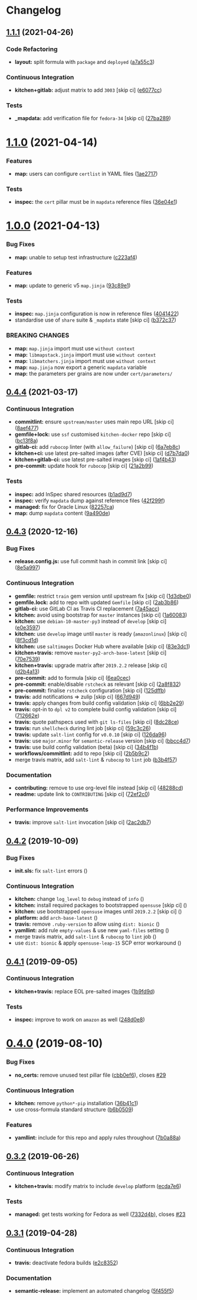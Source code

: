 # Changelog

## [1.1.1](https://github.com/saltstack-formulas/cert-formula/compare/v1.1.0...v1.1.1) (2021-04-26)


### Code Refactoring

* **layout:** split formula with `package` and `deployed` ([a7a55c3](https://github.com/saltstack-formulas/cert-formula/commit/a7a55c3cfd9b90456d70fb1ae753e7cbfa32d857))


### Continuous Integration

* **kitchen+gitlab:** adjust matrix to add `3003` [skip ci] ([e6077cc](https://github.com/saltstack-formulas/cert-formula/commit/e6077cc63003005f7c4673d3280a5d519e26f06b))


### Tests

* **_mapdata:** add verification file for `fedora-34` [skip ci] ([27ba289](https://github.com/saltstack-formulas/cert-formula/commit/27ba2896baa68bad3981b1b306d020a7ae4a1ca0))

# [1.1.0](https://github.com/saltstack-formulas/cert-formula/compare/v1.0.0...v1.1.0) (2021-04-14)


### Features

* **map:** users can configure `certlist` in YAML files ([1ae2717](https://github.com/saltstack-formulas/cert-formula/commit/1ae27175ffee06b679a4567f990efabd70bef6f0))


### Tests

* **inspec:** the `cert` pillar must be in `mapdata` reference files ([36e04e1](https://github.com/saltstack-formulas/cert-formula/commit/36e04e111b6d927c2ddd4ba261f39ff84b0d9676))

# [1.0.0](https://github.com/saltstack-formulas/cert-formula/compare/v0.4.4...v1.0.0) (2021-04-13)


### Bug Fixes

* **map:** unable to setup test infrastructure ([c223af4](https://github.com/saltstack-formulas/cert-formula/commit/c223af422a2ee7f09458955f48642201d0d63d3f))


### Features

* **map:** update to generic v5 `map.jinja` ([93c89e1](https://github.com/saltstack-formulas/cert-formula/commit/93c89e12049172dcdfe993e38dd04628bb6fa764))


### Tests

* **inspec:** `map.jinja` configuration is now in reference files ([4041422](https://github.com/saltstack-formulas/cert-formula/commit/40414223b74199d2d2305997b761e932f30fdd1f))
* standardise use of `share` suite & `_mapdata` state [skip ci] ([b372c37](https://github.com/saltstack-formulas/cert-formula/commit/b372c372f76d6e3adfec657b9c6e75aa3d43535c))


### BREAKING CHANGES

* **map:** `map.jinja` import must use `without context`
* **map:** `libmapstack.jinja` import must use `without context`
* **map:** `libmatchers.jinja` import must use `without context`
* **map:** `map.jinja` now export a generic `mapdata` variable
* **map:** the parameters per grains are now under `cert/parameters/`

## [0.4.4](https://github.com/saltstack-formulas/cert-formula/compare/v0.4.3...v0.4.4) (2021-03-17)


### Continuous Integration

* **commitlint:** ensure `upstream/master` uses main repo URL [skip ci] ([8aef477](https://github.com/saltstack-formulas/cert-formula/commit/8aef4779b9282533af6eeeb7d4dda9aeeaba1702))
* **gemfile+lock:** use `ssf` customised `kitchen-docker` repo [skip ci] ([bc13f8a](https://github.com/saltstack-formulas/cert-formula/commit/bc13f8a86dd5fa2124f8a8e6f2ab1d86ffb5def9))
* **gitlab-ci:** add `rubocop` linter (with `allow_failure`) [skip ci] ([6a7eb8c](https://github.com/saltstack-formulas/cert-formula/commit/6a7eb8c27c23a4399ee7eca7c5c791200181319a))
* **kitchen+ci:** use latest pre-salted images (after CVE) [skip ci] ([d7b7da0](https://github.com/saltstack-formulas/cert-formula/commit/d7b7da02ef0cee7783aea29e8ea9b151e8a4b92b))
* **kitchen+gitlab-ci:** use latest pre-salted images [skip ci] ([1af4b43](https://github.com/saltstack-formulas/cert-formula/commit/1af4b436c9349f2489c753aea113dc7c3d3a71f0))
* **pre-commit:** update hook for `rubocop` [skip ci] ([21a2b99](https://github.com/saltstack-formulas/cert-formula/commit/21a2b99e5a3416e060dbdc7a2ec6c9f16f7fe00c))


### Tests

* **inspec:** add InSpec shared resources ([b1ad9d7](https://github.com/saltstack-formulas/cert-formula/commit/b1ad9d79d9df34e500e591bb0315acfddf831067))
* **inspec:** verify `mapdata` dump against reference files ([42f299f](https://github.com/saltstack-formulas/cert-formula/commit/42f299f64acdfa498cb2d6f7457776ad762c96dc))
* **managed:** fix for Oracle Linux ([82257ca](https://github.com/saltstack-formulas/cert-formula/commit/82257ca1cb1853b38e56fd2a8c454ab80515a59d))
* **map:** dump `mapdata` content ([9a490de](https://github.com/saltstack-formulas/cert-formula/commit/9a490ded65caa68ac129b22b7eaf6d4ce7ca54cb))

## [0.4.3](https://github.com/saltstack-formulas/cert-formula/compare/v0.4.2...v0.4.3) (2020-12-16)


### Bug Fixes

* **release.config.js:** use full commit hash in commit link [skip ci] ([8e5a997](https://github.com/saltstack-formulas/cert-formula/commit/8e5a997736f884caf3dfd9cc465739802b362bd0))


### Continuous Integration

* **gemfile:** restrict `train` gem version until upstream fix [skip ci] ([1d3dbe0](https://github.com/saltstack-formulas/cert-formula/commit/1d3dbe01308bd5d6bbbb2f98da0015edbd932004))
* **gemfile.lock:** add to repo with updated `Gemfile` [skip ci] ([2ab3b86](https://github.com/saltstack-formulas/cert-formula/commit/2ab3b86586139968e26d3919ba30ca094d9323e7))
* **gitlab-ci:** use GitLab CI as Travis CI replacement ([7a45acc](https://github.com/saltstack-formulas/cert-formula/commit/7a45accfd6188149576aeceed1203f7fb388c1e7))
* **kitchen:** avoid using bootstrap for `master` instances [skip ci] ([1a60083](https://github.com/saltstack-formulas/cert-formula/commit/1a600836745e98156761f3b1f6cd60470a094729))
* **kitchen:** use `debian-10-master-py3` instead of `develop` [skip ci] ([e0e3597](https://github.com/saltstack-formulas/cert-formula/commit/e0e359705aa76f5e4be8f6c0a4e2c066716c64b0))
* **kitchen:** use `develop` image until `master` is ready (`amazonlinux`) [skip ci] ([8f3cd1d](https://github.com/saltstack-formulas/cert-formula/commit/8f3cd1df058bae7ab6895495a5482dd31438011f))
* **kitchen:** use `saltimages` Docker Hub where available [skip ci] ([83e3dc1](https://github.com/saltstack-formulas/cert-formula/commit/83e3dc1718e92bca036f166c8085e9cf416ad0ab))
* **kitchen+travis:** remove `master-py2-arch-base-latest` [skip ci] ([70e7539](https://github.com/saltstack-formulas/cert-formula/commit/70e7539e878df98b3551dc8560e4cff303daa106))
* **kitchen+travis:** upgrade matrix after `2019.2.2` release [skip ci] ([d2b4a13](https://github.com/saltstack-formulas/cert-formula/commit/d2b4a13a62f1b5b454994e77f8ea928bbc5bc8b2))
* **pre-commit:** add to formula [skip ci] ([6ea0cec](https://github.com/saltstack-formulas/cert-formula/commit/6ea0cec3457d474f8f83a9fdd4239ba0bdac0484))
* **pre-commit:** enable/disable `rstcheck` as relevant [skip ci] ([2a8f832](https://github.com/saltstack-formulas/cert-formula/commit/2a8f832e140dfdbf8143f1337d8a5d7dfa673df5))
* **pre-commit:** finalise `rstcheck` configuration [skip ci] ([125dffb](https://github.com/saltstack-formulas/cert-formula/commit/125dffb59a9429734d337360f407ae0a792902b8))
* **travis:** add notifications => zulip [skip ci] ([667d949](https://github.com/saltstack-formulas/cert-formula/commit/667d9493814b31f43aa371c6284b53333305f8f5))
* **travis:** apply changes from build config validation [skip ci] ([6bb2e29](https://github.com/saltstack-formulas/cert-formula/commit/6bb2e29c9353ee3a9c8985e0ac7568af64307b45))
* **travis:** opt-in to `dpl v2` to complete build config validation [skip ci] ([712662e](https://github.com/saltstack-formulas/cert-formula/commit/712662e8efa9d900eb34e0f3c1fddf832fa2f438))
* **travis:** quote pathspecs used with `git ls-files` [skip ci] ([8dc28ce](https://github.com/saltstack-formulas/cert-formula/commit/8dc28ce85ed7c85b672181a0183c9b1cd59c9422))
* **travis:** run `shellcheck` during lint job [skip ci] ([59c3c26](https://github.com/saltstack-formulas/cert-formula/commit/59c3c26cc7fbbfa63a8ef64cac76345bd9bfb8d8))
* **travis:** update `salt-lint` config for `v0.0.10` [skip ci] ([126da96](https://github.com/saltstack-formulas/cert-formula/commit/126da96d6ef9f671a10009a973386d6cdd2bf0ec))
* **travis:** use `major.minor` for `semantic-release` version [skip ci] ([bbcc4d7](https://github.com/saltstack-formulas/cert-formula/commit/bbcc4d7f5bbe0d0fc55852bf177cb3b999d5a0cb))
* **travis:** use build config validation (beta) [skip ci] ([34b4f1b](https://github.com/saltstack-formulas/cert-formula/commit/34b4f1b3faf5403b5d37fe84ea56502141bc8108))
* **workflows/commitlint:** add to repo [skip ci] ([2b5b9c2](https://github.com/saltstack-formulas/cert-formula/commit/2b5b9c28314aa6c031d22e1500e7ba847eef816e))
* merge travis matrix, add `salt-lint` & `rubocop` to `lint` job ([b3b4f57](https://github.com/saltstack-formulas/cert-formula/commit/b3b4f578f1c532864a8209820e2afc907746d7d6))


### Documentation

* **contributing:** remove to use org-level file instead [skip ci] ([48288cd](https://github.com/saltstack-formulas/cert-formula/commit/48288cdc0c26a06c72f496904a2c527cc70ebc23))
* **readme:** update link to `CONTRIBUTING` [skip ci] ([72ef2c0](https://github.com/saltstack-formulas/cert-formula/commit/72ef2c0314ab7ccc4b85a59bdb9460953d16791c))


### Performance Improvements

* **travis:** improve `salt-lint` invocation [skip ci] ([2ac2db7](https://github.com/saltstack-formulas/cert-formula/commit/2ac2db71c5a005f09e534b5174a3c5956d13ff56))

## [0.4.2](https://github.com/saltstack-formulas/cert-formula/compare/v0.4.1...v0.4.2) (2019-10-09)


### Bug Fixes

* **init.sls:** fix `salt-lint` errors ([](https://github.com/saltstack-formulas/cert-formula/commit/ce1d540))


### Continuous Integration

* **kitchen:** change `log_level` to `debug` instead of `info` ([](https://github.com/saltstack-formulas/cert-formula/commit/6c78248))
* **kitchen:** install required packages to bootstrapped `opensuse` [skip ci] ([](https://github.com/saltstack-formulas/cert-formula/commit/40cfc7e))
* **kitchen:** use bootstrapped `opensuse` images until `2019.2.2` [skip ci] ([](https://github.com/saltstack-formulas/cert-formula/commit/7653b5d))
* **platform:** add `arch-base-latest` ([](https://github.com/saltstack-formulas/cert-formula/commit/743c609))
* **travis:** remove `.ruby-version` to allow using `dist: bionic` ([](https://github.com/saltstack-formulas/cert-formula/commit/f89732b))
* **yamllint:** add rule `empty-values` & use new `yaml-files` setting ([](https://github.com/saltstack-formulas/cert-formula/commit/5c5c218))
* merge travis matrix, add `salt-lint` & `rubocop` to `lint` job ([](https://github.com/saltstack-formulas/cert-formula/commit/d680428))
* use `dist: bionic` & apply `opensuse-leap-15` SCP error workaround ([](https://github.com/saltstack-formulas/cert-formula/commit/45d9085))

## [0.4.1](https://github.com/saltstack-formulas/cert-formula/compare/v0.4.0...v0.4.1) (2019-09-05)


### Continuous Integration

* **kitchen+travis:** replace EOL pre-salted images ([1b9fd9d](https://github.com/saltstack-formulas/cert-formula/commit/1b9fd9d))


### Tests

* **inspec:** improve to work on `amazon` as well ([248d0e8](https://github.com/saltstack-formulas/cert-formula/commit/248d0e8))

# [0.4.0](https://github.com/saltstack-formulas/cert-formula/compare/v0.3.2...v0.4.0) (2019-08-10)


### Bug Fixes

* **no_certs:** remove unused test pillar file ([cbb0ef6](https://github.com/saltstack-formulas/cert-formula/commit/cbb0ef6)), closes [#29](https://github.com/saltstack-formulas/cert-formula/issues/29)


### Continuous Integration

* **kitchen:** remove `python*-pip` installation ([36b41c1](https://github.com/saltstack-formulas/cert-formula/commit/36b41c1))
* use cross-formula standard structure ([b6b0509](https://github.com/saltstack-formulas/cert-formula/commit/b6b0509))


### Features

* **yamllint:** include for this repo and apply rules throughout ([7b0a88a](https://github.com/saltstack-formulas/cert-formula/commit/7b0a88a))

## [0.3.2](https://github.com/saltstack-formulas/cert-formula/compare/v0.3.1...v0.3.2) (2019-06-26)


### Continuous Integration

* **kitchen+travis:** modify matrix to include `develop` platform ([ecda7e6](https://github.com/saltstack-formulas/cert-formula/commit/ecda7e6))


### Tests

* **managed:** get tests working for Fedora as well ([7332d4b](https://github.com/saltstack-formulas/cert-formula/commit/7332d4b)), closes [#23](https://github.com/saltstack-formulas/cert-formula/issues/23)

## [0.3.1](https://github.com/saltstack-formulas/cert-formula/compare/v0.3.0...v0.3.1) (2019-04-28)


### Continuous Integration

* **travis:** deactivate fedora builds ([e2c8352](https://github.com/saltstack-formulas/cert-formula/commit/e2c8352))


### Documentation

* **semantic-release:** implement an automated changelog ([5f455f5](https://github.com/saltstack-formulas/cert-formula/commit/5f455f5))
